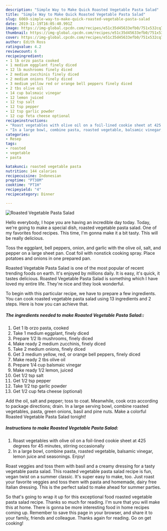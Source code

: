 ```yaml
---
description: "Simple Way to Make Quick Roasted Vegetable Pasta Salad"
title: "Simple Way to Make Quick Roasted Vegetable Pasta Salad"
slug: 6069-simple-way-to-make-quick-roasted-vegetable-pasta-salad
date: 2019-11-19T16:05:40.991Z
image: https://img-global.cpcdn.com/recipes/e51c35d45633efb0/751x532cq70/roasted-vegetable-pasta-salad-recipe-main-photo.jpg
thumbnail: https://img-global.cpcdn.com/recipes/e51c35d45633efb0/751x532cq70/roasted-vegetable-pasta-salad-recipe-main-photo.jpg
cover: https://img-global.cpcdn.com/recipes/e51c35d45633efb0/751x532cq70/roasted-vegetable-pasta-salad-recipe-main-photo.jpg
author: Edith Ross
ratingvalue: 4.2
reviewcount: 6
recipeingredient:
- 1 lb orzo pasta cooked
- 1 medium eggplant finely diced
- 12 lb mushrooms finely diced
- 2 medium zucchinis finely diced
- 2 medium onions finely diced
- 3 medium yellow red or orange bell peppers finely diced
- 2 tbs olive oil
- 14 cup balsmaic vinegar
- 12 lemon juiced
- 12 tsp salt
- 12 tsp pepper
- 12 tsp garlic powder
- 12 cup feta cheese optional
recipeinstructions:
- "Roast vegetables with olive oil on a foil-lined cookie sheet at 425 degrees for 45 minutes, stirring occasionally"
- "In a large bowl, combine pasta, roasted vegetable, balsamic vinegar, lemon juice and seasonings. Enjoy!"
categories:
- Resep
tags:
- roasted
- vegetable
- pasta

katakunci: roasted vegetable pasta
nutrition: 144 calories
recipecuisine: Indonesian
preptime: "PT38M"
cooktime: "PT1H"
recipeyield: "4"
recipecategory: Dinner

---
```



![Roasted Vegetable Pasta Salad](https://img-global.cpcdn.com/recipes/e51c35d45633efb0/751x532cq70/roasted-vegetable-pasta-salad-recipe-main-photo.jpg)

Hello everybody, I hope you are having an incredible day today. Today, we're going to make a special dish, roasted vegetable pasta salad. One of my favorites food recipes. This time, I'm gonna make it a bit tasty. This will be really delicious.

Toss the eggplant, bell peppers, onion, and garlic with the olive oil, salt, and pepper on a large sheet pan. Coat foil with nonstick cooking spray. Place potatoes and onions in one prepared pan.

Roasted Vegetable Pasta Salad is one of the most popular of recent trending foods on earth. It's enjoyed by millions daily. It is easy, it's quick, it tastes delicious. Roasted Vegetable Pasta Salad is something which I have loved my entire life. They're nice and they look wonderful.


To begin with this particular recipe, we have to prepare a few ingredients. You can cook roasted vegetable pasta salad using 13 ingredients and 2 steps. Here is how you can achieve that.

##### The ingredients needed to make Roasted Vegetable Pasta Salad::

1. Get 1 lb orzo pasta, cooked
1. Take 1 medium eggplant, finely diced
1. Prepare 1/2 lb mushrooms, finely diced
1. Make ready 2 medium zucchinis, finely diced
1. Take 2 medium onions, finely diced
1. Get 3 medium yellow, red, or orange bell peppers, finely diced
1. Make ready 2 tbs olive oil
1. Prepare 1/4 cup balsmaic vinegar
1. Make ready 1/2 lemon, juiced
1. Get 1/2 tsp salt
1. Get 1/2 tsp pepper
1. Take 1/2 tsp garlic powder
1. Get 1/2 cup feta cheese (optional)


Add the oil, salt and pepper; toss to coat. Meanwhile, cook orzo according to package directions; drain. In a large serving bowl, combine roasted vegetables, pasta, green onions, basil and pine nuts. Make a colorful Roasted Vegetable Pasta Salad tonight! 

##### Instructions to make Roasted Vegetable Pasta Salad:

1. Roast vegetables with olive oil on a foil-lined cookie sheet at 425 degrees for 45 minutes, stirring occasionally
1. In a large bowl, combine pasta, roasted vegetable, balsamic vinegar, lemon juice and seasonings. Enjoy!


Roast veggies and toss them with basil and a creamy dressing for a tasty vegetable pasta salad. This roasted vegetable pasta salad recipe is fun, vegan twist on a summer classic. It&#39;s super easy to make, too. Just roast your favorite veggies and toss them with pasta and homemade, dairy free Italian dressing. This is the perfect salad to make ahead for summer parties. 

So that's going to wrap it up for this exceptional food roasted vegetable pasta salad recipe. Thanks so much for reading. I'm sure that you will make this at home. There is gonna be more interesting food in home recipes coming up. Remember to save this page in your browser, and share it to your family, friends and colleague. Thanks again for reading. Go on get cooking!
